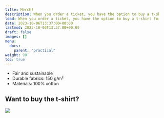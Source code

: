 ```yaml
---
title: Merch!
description: When you order a ticket, you have the option to buy a t-shirt for 25€.
lead: When you order a ticket, you have the option to buy a t-shirt for 25€.
date: 2023-10-06T13:37:00+00:00
lastmod: 2023-10-06T13:37:00+00:00
draft: false
images: []
menu: 
  docs:
    parent: "practical"
weight: 90
toc: true
---
```

* Fair and sustainable
* Durable fabrics: 150 g/m²
* Materials: 100% cotton 

## Want to buy the t-shirt? 

![](/images/bannerblackbg.png)

